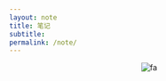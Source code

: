 ```yaml
---
layout: note
title: 笔记
subtitle: 
permalink: /note/
---
```


<div align=center>
    <img src="https://codervjrm.github.io/assets/img/fa.jpg" alt="fa">
</div>

